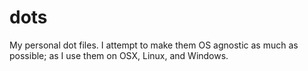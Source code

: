 dots
====

My personal dot files.  I attempt to make them OS agnostic as much as possible; as I use them on OSX, Linux, and Windows.

